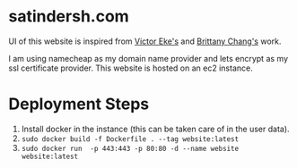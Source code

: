 # satindersh.com
UI of this website is inspired from [Victor Eke's](https://www.victoreke.com) and [Brittany Chang's](https://brittanychiang.com) work. 

I am using namecheap as my domain name provider and lets encrypt as my ssl certificate provider. 
This website is hosted on an ec2 instance.

# Deployment Steps
1. Install docker in the instance (this can be taken care of in the user data).
2. `sudo docker build -f Dockerfile . --tag website:latest`
3. `sudo docker run  -p 443:443 -p 80:80 -d --name website website:latest`
